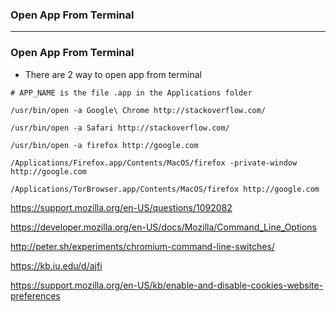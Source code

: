 ### Open App From Terminal

--------------------------------------------
### Open App From Terminal

* There are 2 way to open app from terminal

```
# APP_NAME is the file .app in the Applications folder

/usr/bin/open -a Google\ Chrome http://stackoverflow.com/

/usr/bin/open -a Safari http://stackoverflow.com/

/usr/bin/open -a firefox http://google.com
```

```
/Applications/Firefox.app/Contents/MacOS/firefox -private-window http://google.com

/Applications/TorBrowser.app/Contents/MacOS/firefox http://google.com
```

https://support.mozilla.org/en-US/questions/1092082

https://developer.mozilla.org/en-US/docs/Mozilla/Command_Line_Options

http://peter.sh/experiments/chromium-command-line-switches/

https://kb.iu.edu/d/ajfi

https://support.mozilla.org/en-US/kb/enable-and-disable-cookies-website-preferences
